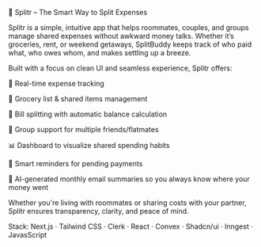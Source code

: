 🚀 Splitr – The Smart Way to Split Expenses

Splitr is a simple, intuitive app that helps roommates, couples, and groups manage shared expenses without awkward money talks. Whether it’s groceries, rent, or weekend getaways, SplitBuddy keeps track of who paid what, who owes whom, and makes settling up a breeze.

Built with a focus on clean UI and seamless experience, Splitr offers:

💸 Real-time expense tracking

🛒 Grocery list & shared items management

🧾 Bill splitting with automatic balance calculation

👫 Group support for multiple friends/flatmates

📊 Dashboard to visualize shared spending habits

🔔 Smart reminders for pending payments

🧠 AI-generated monthly email summaries so you always know where your money went

Whether you're living with roommates or sharing costs with your partner, Splitr ensures transparency, clarity, and peace of mind.

Stack: Next.js · Tailwind CSS · Clerk · React · Convex · Shadcn/ui · Inngest · JavasScript 
